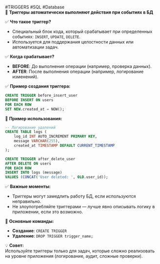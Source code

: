 #TRIGGERS #SQL #Database  
📌 **Триггеры автоматически выполняют действия при событиях в БД**  

✅ **Что такое триггер?**  
- Специальный блок кода, который срабатывает при определенных событиях: `INSERT`, `UPDATE`, `DELETE`.  
- Используется для поддержания целостности данных или автоматизации задач.  

✅ **Когда срабатывает?**  
- **BEFORE**: До выполнения операции (например, проверка данных).  
- **AFTER**: После выполнения операции (например, логирование изменений).  

✅ **Пример создания триггера:**  
```sql
CREATE TRIGGER before_insert_user
BEFORE INSERT ON users
FOR EACH ROW
SET NEW.created_at = NOW();
```

📌 **Пример использования:**  
```sql
-- Логирование удалений
CREATE TABLE logs (
    log_id INT AUTO_INCREMENT PRIMARY KEY,
    message VARCHAR(255),
    created_at TIMESTAMP DEFAULT CURRENT_TIMESTAMP
);

CREATE TRIGGER after_delete_user
AFTER DELETE ON users
FOR EACH ROW
INSERT INTO logs (message)
VALUES (CONCAT('User deleted: ', OLD.user_id));
```

✅ **Важные моменты:**  
- Триггеры могут замедлить работу БД, если используются неправильно.  
- Не злоупотребляйте триггерами — лучше явно описывать логику в приложении, если это возможно.  

📌 **Основные команды:**  
- **Создание**: `CREATE TRIGGER`  
- **Удаление**: `DROP TRIGGER trigger_name;`  

💡 **Совет:**  
Используйте триггеры только для задач, которые сложно реализовать на уровне приложения (логирование, аудит, сложные проверки).